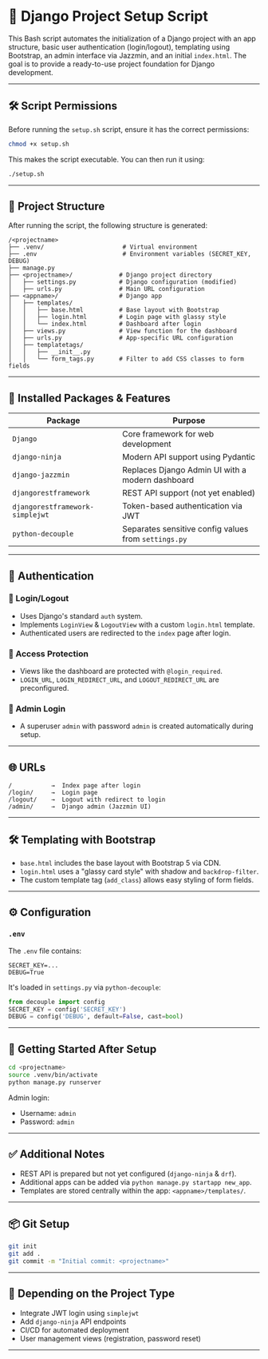 
# 🚀 Django Project Setup Script

This Bash script automates the initialization of a Django project with an app structure, basic user authentication (login/logout), templating using Bootstrap, an admin interface via Jazzmin, and an initial `index.html`. The goal is to provide a ready-to-use project foundation for Django development.

---

## 🛠 Script Permissions

Before running the `setup.sh` script, ensure it has the correct permissions:

```bash
chmod +x setup.sh
```

This makes the script executable. You can then run it using:

```bash
./setup.sh
```

---

## 📁 Project Structure

After running the script, the following structure is generated:

```
/<projectname>
├── .venv/                      # Virtual environment
├── .env                        # Environment variables (SECRET_KEY, DEBUG)
├── manage.py
├── <projectname>/             # Django project directory
│   ├── settings.py            # Django configuration (modified)
│   ├── urls.py                # Main URL configuration
├── <appname>/                 # Django app
│   ├── templates/
│   │   ├── base.html          # Base layout with Bootstrap
│   │   ├── login.html         # Login page with glassy style
│   │   └── index.html         # Dashboard after login
│   ├── views.py               # View function for the dashboard
│   ├── urls.py                # App-specific URL configuration
│   ├── templatetags/
│   │   ├── __init__.py
│   │   └── form_tags.py       # Filter to add CSS classes to form fields
```

---

## 🧩 Installed Packages & Features

| Package | Purpose |
|--------|---------|
| `Django` | Core framework for web development |
| `django-ninja` | Modern API support using Pydantic |
| `django-jazzmin` | Replaces Django Admin UI with a modern dashboard |
| `djangorestframework` | REST API support (not yet enabled) |
| `djangorestframework-simplejwt` | Token-based authentication via JWT |
| `python-decouple` | Separates sensitive config values from `settings.py` |

---

## 🔐 Authentication

### 🔸 Login/Logout
- Uses Django's standard `auth` system.
- Implements `LoginView` & `LogoutView` with a custom `login.html` template.
- Authenticated users are redirected to the `index` page after login.

### 🔸 Access Protection
- Views like the dashboard are protected with `@login_required`.
- `LOGIN_URL`, `LOGIN_REDIRECT_URL`, and `LOGOUT_REDIRECT_URL` are preconfigured.

### 🔸 Admin Login
- A superuser `admin` with password `admin` is created automatically during setup.

---

## 🌐 URLs

```text
/           →  Index page after login
/login/     →  Login page
/logout/    →  Logout with redirect to login
/admin/     →  Django admin (Jazzmin UI)
```

---

## 🛠 Templating with Bootstrap

- `base.html` includes the base layout with Bootstrap 5 via CDN.
- `login.html` uses a "glassy card style" with shadow and `backdrop-filter`.
- The custom template tag (`add_class`) allows easy styling of form fields.

---

## ⚙️ Configuration

### `.env`

The `.env` file contains:
```env
SECRET_KEY=...
DEBUG=True
```

It's loaded in `settings.py` via `python-decouple`:
```python
from decouple import config
SECRET_KEY = config('SECRET_KEY')
DEBUG = config('DEBUG', default=False, cast=bool)
```

---

## 🧪 Getting Started After Setup

```bash
cd <projectname>
source .venv/bin/activate
python manage.py runserver
```

Admin login:
- Username: `admin`
- Password: `admin`

---

## ✅ Additional Notes

- REST API is prepared but not yet configured (`django-ninja` & `drf`).
- Additional apps can be added via `python manage.py startapp new_app`.
- Templates are stored centrally within the app: `<appname>/templates/`.

---

## 📦 Git Setup

```bash
git init
git add .
git commit -m "Initial commit: <projectname>"
```

---

## 🧩 Depending on the Project Type

- Integrate JWT login using `simplejwt`
- Add `django-ninja` API endpoints
- CI/CD for automated deployment
- User management views (registration, password reset)

---
